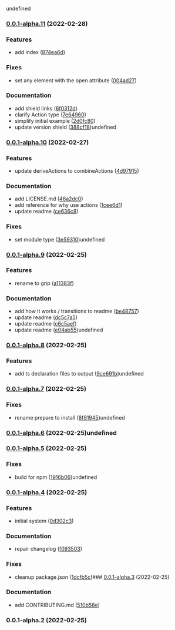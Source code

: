 undefined

### [0.0.1-alpha.11](https://github.com/syfrtech/svelte-grip/compare/0.0.1-alpha.10...0.0.1-alpha.11) (2022-02-28)


### Features

* add index ([874ea6d](https://github.com/syfrtech/svelte-grip/commit/874ea6d0a2c482617b5023228fcf8b9a0f17e8f5))


### Fixes

* set any element with the open attribute ([004ad27](https://github.com/syfrtech/svelte-grip/commit/004ad27a597241f4a9285bc3108676f338d21806))


### Documentation

* add shield links ([6f0312d](https://github.com/syfrtech/svelte-grip/commit/6f0312d21f4cca8375e84c80ce04b27eec746e8f))
* clarify Action type ([7e64960](https://github.com/syfrtech/svelte-grip/commit/7e6496053b621ab3b3b98230f73a39b1db0ea86e))
* simplify initial example ([2d0fc80](https://github.com/syfrtech/svelte-grip/commit/2d0fc80b9365d9460f5ae53a9a1dbadc58983dcf))
* update version shield ([388cf18](https://github.com/syfrtech/svelte-grip/commit/388cf18f7850f4e5a4636a5679a81981472d869e))undefined

### [0.0.1-alpha.10](https://github.com/syfrtech/svelte-grip/compare/0.0.1-alpha.9...0.0.1-alpha.10) (2022-02-27)


### Features

* update deriveActions to combineActions ([4d97915](https://github.com/syfrtech/svelte-grip/commit/4d9791548e1bdb9601a6c6850c294deb7467acb1))


### Documentation

* add LICENSE.md ([46a2dc0](https://github.com/syfrtech/svelte-grip/commit/46a2dc0ccab22198c39611767c6831372b79b72c))
* add reference for why use actions ([1cee6d1](https://github.com/syfrtech/svelte-grip/commit/1cee6d15cc8c22d0875cde0f1687d40d62ae8e9c))
* update readme ([ce636c8](https://github.com/syfrtech/svelte-grip/commit/ce636c85d9b41e56faddfc26ae036e5649c57fc9))


### Fixes

* set module type ([3e59310](https://github.com/syfrtech/svelte-grip/commit/3e59310094171ece7be4e0293ee50942ea0af2e2))undefined

### [0.0.1-alpha.9](https://github.com/syfrtech/svelte-grip/compare/0.0.1-alpha.8...0.0.1-alpha.9) (2022-02-25)


### Features

* rename to grip ([a11383f](https://github.com/syfrtech/svelte-grip/commit/a11383f1d02e5b42eb2e84bec7a61e7a8d63f131))


### Documentation

* add how it works / transitions to readme ([be48757](https://github.com/syfrtech/svelte-grip/commit/be48757016ebe1652bbee11e58862c5ec282f180))
* update readme ([dc5c7a5](https://github.com/syfrtech/svelte-grip/commit/dc5c7a54b2e82ba6202d2882859826ad0a00e353))
* update readme ([c6c5aef](https://github.com/syfrtech/svelte-grip/commit/c6c5aefd3106ad1469437d80f718cd3092a2e8c0))
* update readme ([e04ab55](https://github.com/syfrtech/svelte-grip/commit/e04ab554825a635c4916a3f0ea4d0d5e9f4726dc))undefined

### [0.0.1-alpha.8](https://github.com/syfrtech/svelte-grip/compare/0.0.1-alpha.7...0.0.1-alpha.8) (2022-02-25)

### Features

- add ts declaration files to output ([9ce691b](https://github.com/syfrtech/svelte-grip/commit/9ce691b7415dcccddafa7a0261e8699f5a5a5981))undefined

### [0.0.1-alpha.7](https://github.com/syfrtech/svelte-grip/compare/0.0.1-alpha.6...0.0.1-alpha.7) (2022-02-25)

### Fixes

- rename prepare to install ([8f91945](https://github.com/syfrtech/svelte-grip/commit/8f91945c1dd2b5942bb2572141b98422c1c33eb3))undefined

### [0.0.1-alpha.6](https://github.com/syfrtech/svelte-grip/compare/0.0.1-alpha.5...0.0.1-alpha.6) (2022-02-25)undefined

### [0.0.1-alpha.5](https://github.com/syfrtech/svelte-grip/compare/0.0.1-alpha.4...0.0.1-alpha.5) (2022-02-25)

### Fixes

- build for npm ([1916b06](https://github.com/syfrtech/svelte-grip/commit/1916b061445528b8596b508393b34e598c639b6c))undefined

### [0.0.1-alpha.4](https://github.com/syfrtech/svelte-grip/compare/0.0.1-alpha.3...0.0.1-alpha.4) (2022-02-25)

### Features

- initial system ([0d302c3](https://github.com/syfrtech/svelte-grip/commit/0d302c38633fc74301151b7153123576bedb3bed))

### Documentation

- repair changelog ([f093503](https://github.com/syfrtech/svelte-grip/commit/f093503218b29829ba96ae2079e986bd8d988284))

### Fixes

- cleanup package.json ([1dcfb5c](https://github.com/syfrtech/svelte-grip/commit/1dcfb5c0d539beec7e057c05e15ba6ce4de118c0))### [0.0.1-alpha.3](https://github.com/syfrtech/svelte-grip/compare/0.0.1-alpha.2...0.0.1-alpha.3) (2022-02-25)

### Documentation

- add CONTRIBUTING.md ([510b58e](https://github.com/syfrtech/svelte-grip/commit/510b58ed2ba36388306badd3161d1a2296f010bd))

### 0.0.1-alpha.2 (2022-02-25)